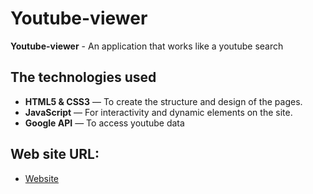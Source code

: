 # Youtube-viewer

**Youtube-viewer** - An application that works like a youtube search

## The technologies used
- **HTML5 & CSS3** — To create the structure and design of the pages.
- **JavaScript** — For interactivity and dynamic elements on the site.
- **Google API** — To access youtube data

## Web site URL:
- [Website](https://pavelbuiko04.github.io/youtube-viewer/index.html)
 
